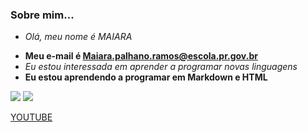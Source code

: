 ### Sobre mim...
- _Olá, meu nome é MAIARA_ </p>
- **Meu e-mail é Maiara.palhano.ramos@escola.pr.gov.br**
- <i>Eu estou interessada em aprender a programar novas linguagens</i>
- <B>Eu estou aprendendo a programar em Markdown e HTML</B>

![](https://img.shields.io/badge/YouTube-FF0000?style=for-the-badge&logo=youtube&logoColor=white)
![](https://img.shields.io/badge/Netflix-E50914?style=for-the-badge&logo=netflix&logoColor=white)

[YOUTUBE](http://youtube.com.br)
